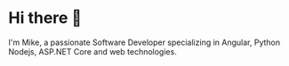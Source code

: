 # Hi there 👋

I'm Mike, a passionate Software Developer specializing in Angular, Python Nodejs, ASP.NET Core and web technologies.
